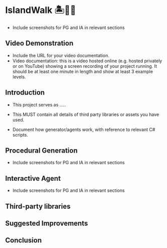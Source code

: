 # IslandWalk 🏝🚶‍♂️

- Include screenshots for PG and IA in relevant sections

## Video Demonstration

* Include the URL for your video documentation.
* Video documentation: this is a video hosted online (e.g. hosted privately or on YouTube) showing a screen recording of your project running. It should be at least one minute in length and show at least 3 example levels.

## Introduction

* This project serves as ..... 

* This MUST contain all details of third party libraries or assets you have used.
* Document how generator/agents work, with reference to relevant C# scripts.


## Procedural Generation

* Include screenshots for PG and IA in relevant sections


## Interactive Agent

* Include screenshots for PG and IA in relevant sections


## Third-party libraries


## Suggested Improvements


## Conclusion

 
